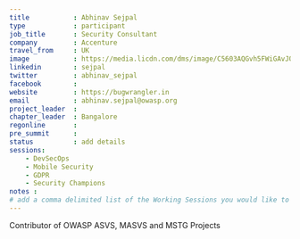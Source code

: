 ```yaml
---
title           : Abhinav Sejpal
type            : participant
job_title       : Security Consultant
company         : Accenture
travel_from     : UK
image           : https://media.licdn.com/dms/image/C5603AQGvh5FWiGAvJQ/profile-displayphoto-shrink_200_200/0?e=1529557200&v=beta&t=2tXmfupg6Kl91z5QziG6PgAb4cLABGXMvdaEYvFjwdI
linkedin        : sejpal
twitter         : abhinav_sejpal
facebook        :
website         : https://bugwrangler.in
email           : abhinav.sejpal@owasp.org
project_leader  :
chapter_leader  : Bangalore
regonline       :
pre_summit      :
status          : add details
sessions:
    - DevSecOps
    - Mobile Security
    - GDPR
    - Security Champions
notes :
# add a comma delimited list of the Working Sessions you would like to attend in the meta above (use the session's title) e.g. sessions: Security Playbooks Diagrams, Hackathon Daily Sessions
---
```


Contributor of OWASP ASVS, MASVS and MSTG Projects

<!-- put more details about participant here -->
